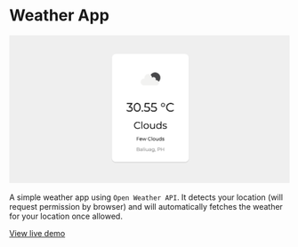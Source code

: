 # Weather App

![Weather App](images/screen.png)

A simple weather app using `Open Weather API`. It detects your location (will request permission by browser) and will automatically fetches the weather for your location once allowed.

[View live demo](https://weather-app-jeffdelara.netlify.app/)